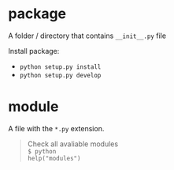 # package

A folder / directory that contains `__init__.py` file

Install package:
- `python setup.py install`
- `python setup.py develop`

# module

A file with the `*.py` extension.

> Check all avaliable modules <br>
`$ python` <br>
`help("modules")`
